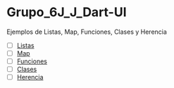 # Grupo_6J_J_Dart-UI
Ejemplos de Listas, Map, Funciones, Clases y Herencia

 - [ ] [Listas](https://dartpad.dartlang.org/68b6fb1921410c5948bb)
 - [ ] [Map](https://dartpad.dartlang.org/fdd369962f4ff6700a83c8a540fd6c4cb)
 - [ ] [Funciones](https://dartpad.dartlang.org/)
 - [ ] [Clases](https://dartpad.dartlang.org/)
 - [ ] [Herencia](https://dartpad.dartlang.org/)
